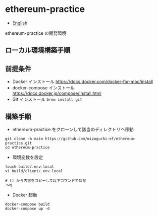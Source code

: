 # ethereum-practice

- [English](README.md)

ethereum-practice の開発環境

## ローカル環境構築手順

## 前提条件

- Docker インストール
  https://docs.docker.com/docker-for-mac/install
- docker-compose インストール
  https://docs.docker.jp/compose/install.html
- Git インストール
  `brew install git`

## 構築手順

- ethereum-practice をクローンして該当のディレクトリへ移動

```
git clone -b main https://github.com/mizuguchi-ef/ethereum-practice.git
cd ethereum-practice
```

- 環境変数を設定

```
touch build/.env.local
vi build/client/.env.local

# () から内容をコピーして以下コマンドで保存
:wq
```

- Docker 起動

```
docker-compose build
docker-compose up -d
```
